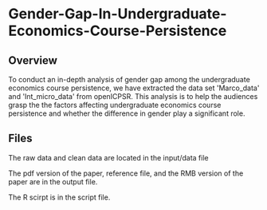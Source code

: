 # Gender-Gap-In-Undergraduate-Economics-Course-Persistence

## Overview
To conduct an in-depth analysis of gender gap among the undergraduate economics course persistence, we have extracted the data set 'Marco_data' and 'Int_micro_data' from openICPSR. This analysis is to help the audiences grasp the the factors affecting undergraduate economics course persistence and whether the difference in gender play a significant role.

## Files
The raw data and clean data are located in the input/data file

The pdf version of the paper, reference file, and the RMB version of the paper are in the output file.

The R scirpt is in the script file.


